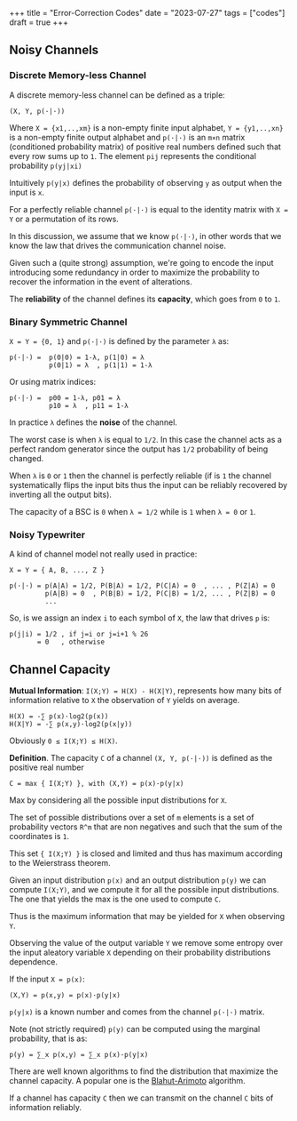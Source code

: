 +++
title = "Error-Correction Codes"
date = "2023-07-27"
tags = ["codes"]
draft = true
+++

## Noisy Channels

### Discrete Memory-less Channel

A discrete memory-less channel can be defined as a triple:

    (X, Y, p(·|·))

Where `X = {x1,..,xm}` is a non-empty finite input alphabet, `Y = {y1,..,xn}` is
a non-empty finite output alphabet and `p(·|·)` is an `m⨯n` matrix (conditioned
probability matrix) of positive real numbers defined such that every row sums up
to `1`. The element `pij` represents the conditional probability `p(yj|xi)`

Intuitively `p(y|x)` defines the probability of observing `y` as output when the
input is `x`.

For a perfectly reliable channel `p(·|·)` is equal to the identity matrix with
`X = Y` or a permutation of its rows.

In this discussion, we assume that we know `p(·|·)`, in other words that we know
the law that drives the communication channel noise.

Given such a (quite strong) assumption, we're going to encode the input
introducing some redundancy in order to maximize the probability to recover the
information in the event of alterations.

The **reliability** of the channel defines its **capacity**, which goes from `0`
to `1`.

### Binary Symmetric Channel

`X = Y = {0, 1}` and `p(·|·)` is defined by the parameter `λ` as:

    p(·|·) =  p(0|0) = 1-λ, p(1|0) = λ
              p(0|1) = λ  , p(1|1) = 1-λ

Or using matrix indices:

    p(·|·) =  p00 = 1-λ, p01 = λ
              p10 = λ  , p11 = 1-λ

In practice `λ` defines the **noise** of the channel.

The worst case is when `λ` is equal to `1/2`. In this case the channel acts
as a perfect random generator since the output has `1/2` probability of being
changed.

When `λ` is `0` or `1` then the channel is perfectly reliable (if is `1` the
channel systematically flips the input bits thus the input can be reliably
recovered by inverting all the output bits).

The capacity of a BSC is `0` when `λ = 1/2` while is `1` when `λ = 0` or `1`.

### Noisy Typewriter

A kind of channel model not really used in practice:

    X = Y = { A, B, ..., Z }

    p(·|·) = p(A|A) = 1/2, P(B|A) = 1/2, P(C|A) = 0  , ... , P(Z|A) = 0
             p(A|B) = 0  , P(B|B) = 1/2, P(C|B) = 1/2, ... , P(Z|B) = 0
             ...

So, is we assign an index `i` to each symbol of `X`, the law that drives `p` is:

    p(j|i) = 1/2 , if j=i or j=i+1 % 26
           = 0   , otherwise

## Channel Capacity

**Mutual Information**: `I(X;Y) = H(X) - H(X|Y)`, represents how many bits of
information relative to `X` the observation of `Y` yields on average.

    H(X) = -∑ p(x)·log2(p(x))
    H(X|Y) = -∑ p(x,y)·log2(p(x|y))

Obviously `0 ≤ I(X;Y) ≤ H(X)`.

**Definition**. The capacity `C` of a channel `(X, Y, p(·|·))` is defined as the
positive real number

    C = max { I(X;Y) }, with (X,Y) = p(x)·p(y|x)

Max by considering all the possible input distributions for `X`.

The set of possible distributions over a set of `m` elements is a set of
probability vectors `R^m` that are non negatives and such that the sum of the
coordinates is `1`.

This set `{ I(X;Y) }` is closed and limited and thus has maximum according to
the Weierstrass theorem.

Given an input distribution `p(x)` and an output distribution `p(y)` we can
compute `I(X;Y)`, and we compute it for all the possible input distributions.
The one that yields the max is the one used to compute `C`.

Thus is the maximum information that may be yielded for `X` when observing `Y`.

Observing the value of the output variable `Y` we remove some entropy over the
input aleatory variable `X` depending on their probability distributions
dependence.

If the input `X = p(x)`:

  `(X,Y) = p(x,y) = p(x)·p(y|x)`

`p(y|x)` is a known number and comes from the channel `p(·|·)` matrix.

Note (not strictly required) `p(y)` can be computed using the marginal
probability, that is as:

    p(y) = ∑_x p(x,y) = ∑_x p(x)·p(y|x)

There are well known algorithms to find the distribution that maximize the
channel capacity.
A popular one is the [Blahut-Arimoto](https://en.wikipedia.org/wiki/Blahut-Arimoto_algorithm) algorithm.

If a channel has capacity `C` then we can transmit on the channel `C` bits of
information reliably.

